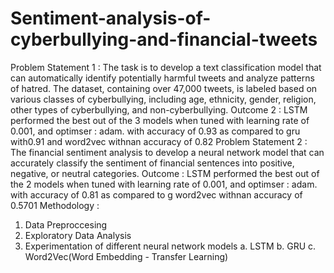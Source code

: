 # Sentiment-analysis-of-cyberbullying-and-financial-tweets
Problem Statement 1 : The task is to develop a text classification model that can automatically identify potentially harmful tweets and analyze patterns of hatred. The dataset, containing over 47,000 tweets, is labeled based on various classes of cyberbullying, including age, ethnicity, gender, religion, other types of cyberbullying, and non-cyberbullying.
Outcome 2 : LSTM performed the best out of the 3 models when tuned with learning rate of 0.001, and optimser : adam. with accuracy of 0.93 as compared to gru with0.91 and word2vec withnan accuracy of 0.82
Problem Statement 2 :  The financial sentiment analysis to develop a neural network model that can accurately classify the sentiment of financial sentences into positive, negative, or neutral categories. 
Outcome :  LSTM performed the best out of the 2 models when tuned with learning rate of 0.001, and optimser : adam. with accuracy of 0.81 as compared to g word2vec withnan accuracy of 0.5701
Methodology :
1. Data Preproccesing
2. Exploratory Data Analysis
3. Experimentation of different neural network models
     a. LSTM
     b. GRU
     c. Word2Vec(Word Embedding - Transfer Learning)
